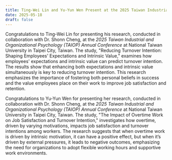 ```yaml
---
title: Ting-Wei Lin and Yu-Yun Wen Present at the 2025 Taiwan Industrial and Organizational Psychology (TAIOP) Annual Conference
date: 2025-05-18
draft: false
---
```


Congratulations to Ting-Wei Lin for presenting his research, conducted in collaboration with Dr. Shonn Cheng, at the *2025 Taiwan Industrial and Organizational Psychology (TAIOP) Annual Conference* at National Taiwan University in Taipei City, Taiwan. The study, "Reducing Turnover Intention: Shaping Employees' Expectations and Intrinsic Value," examines how employees' expectations and intrinsic value can predict turnover intention. The results show that enhancing both expectations and intrinsic value simultaneously is key to reducing turnover intention. This research emphasizes the importance of fostering both personal beliefs in success and the value employees place on their work to improve job satisfaction and retention.

Congratulations to Yu-Yun Wen for presenting her research, conducted in collaboration with Dr. Shonn Cheng, at the *2025 Taiwan Industrial and Organizational Psychology (TAIOP) Annual Conference* at National Taiwan University in Taipei City, Taiwan. The study, "The Impact of Overtime Work on Job Satisfaction and Turnover Intention," investigates how overtime, driven by varying motivations, impacts job satisfaction and turnover intentions among workers. The research suggests that when overtime work is driven by intrinsic motivation, it can have a positive effect, but when it’s driven by external pressures, it leads to negative outcomes, emphasizing the need for organizations to adopt flexible working hours and supportive work environments.